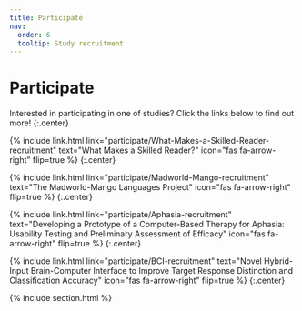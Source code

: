 ```yaml
---
title: Participate
nav:
  order: 6
  tooltip: Study recruitment 
---
```


# <i class="fas fa-users"></i>Participate

Interested in participating in one of studies? Click the links below to find out more!
{:.center}

{%
  include link.html
  link="participate/What-Makes-a-Skilled-Reader-recruitment"
  text="What Makes a Skilled Reader?"
  icon="fas fa-arrow-right"
  flip=true
%}
{:.center}

{%
  include link.html
  link="participate/Madworld-Mango-recruitment"
  text="The Madworld-Mango Languages Project"
  icon="fas fa-arrow-right"
  flip=true
%}
{:.center}

{%
  include link.html
  link="participate/Aphasia-recruitment"
  text="Developing a Prototype of a Computer-Based Therapy for Aphasia: Usability Testing and Preliminary Assessment of Efficacy"
  icon="fas fa-arrow-right"
  flip=true
%}
{:.center}

{%
  include link.html
  link="participate/BCI-recruitment"
  text="Novel Hybrid-Input Brain-Computer Interface to Improve Target Response Distinction and Classification Accuracy"
  icon="fas fa-arrow-right"
  flip=true
%}
{:.center}

{% include section.html %}
